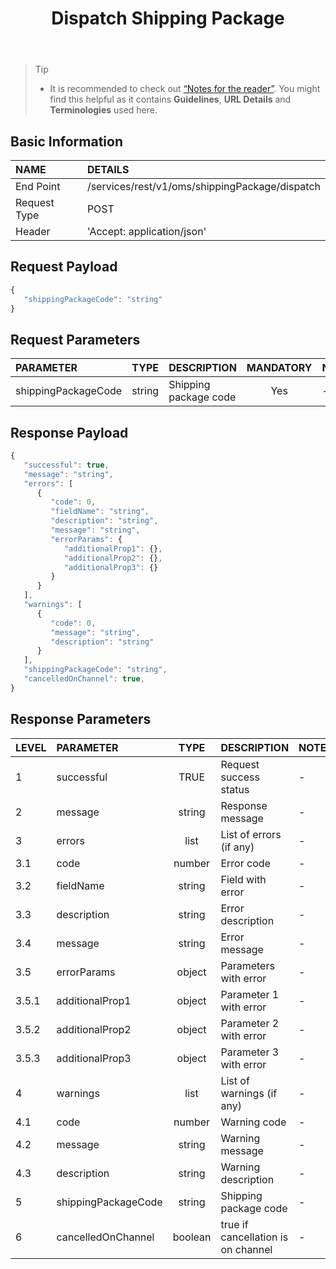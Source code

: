 ﻿---
id: shippingpackage-dispatch
title: Dispatch Shipping Package
permalink: docs/shippingpackage-dispatch.html
---

>Tip
>
> - It is recommended to check out [“Notes for the reader”](/docs/notes-for-reader.html). You might find this helpful as it contains **Guidelines**, **URL Details** and **Terminologies** used here.

## Basic Information

| NAME             | DETAILS                                                                 | 
| :----------------| :---------------------------------------------------------------------  | 
| End Point        | /services/rest/v1/oms/shippingPackage/dispatch                         | 
| Request Type     | POST                                                                     | 
| Header           | 'Accept: application/json'                                               |     




## Request Payload

```js
{
   "shippingPackageCode": "string"
}
```

## Request Parameters

| PARAMETER           | TYPE   | DESCRIPTION           | MANDATORY  | NOTES | 
|:--------------------|:------:|:----------------------|:----------:|:------| 
| shippingPackageCode | string | Shipping package code | Yes        | -     | 
 
 
 
 


## Response Payload

```js
{
   "successful": true,
   "message": "string",
   "errors": [
      {
         "code": 0,
         "fieldName": "string",
         "description": "string",
         "message": "string",
         "errorParams": {
            "additionalProp1": {},
            "additionalProp2": {},
            "additionalProp3": {}
         }
      }
   ],
   "warnings": [
      {
         "code": 0,
         "message": "string",
         "description": "string"
      }
   ],
   "shippingPackageCode": "string",
   "cancelledOnChannel": true,
}
```

## Response Parameters

| LEVEL | PARAMETER           | TYPE    | DESCRIPTION                        | NOTES | 
|:------|:--------------------|:-------:|:-----------------------------------|:------| 
| 1     | successful          | TRUE    | Request success status             | -     | 
| 2     | message             | string  | Response message                   |  -    | 
| 3     | errors              | list    | List of errors (if any)            | -     | 
| 3.1   | code                | number  | Error code                         | -     | 
| 3.2   | fieldName           | string  | Field with error                   | -     | 
| 3.3   | description         | string  | Error description                  | -     | 
| 3.4   | message             | string  | Error message                      | -     | 
| 3.5   | errorParams         | object  | Parameters with error              | -     | 
| 3.5.1 | additionalProp1     | object  | Parameter 1 with error             | -     | 
| 3.5.2 | additionalProp2     | object  | Parameter 2 with error             | -     | 
| 3.5.3 | additionalProp3     | object  | Parameter 3 with error             | -     | 
| 4     | warnings            | list    | List of warnings (if any)          | -     | 
| 4.1   | code                | number  | Warning code                       | -     | 
| 4.2   | message             | string  | Warning message                    | -     | 
| 4.3   | description         | string  | Warning description                | -     | 
| 5     | shippingPackageCode | string  | Shipping package code              | -     | 
| 6     | cancelledOnChannel  | boolean | true if cancellation is on channel | -     | 
 
 

 



